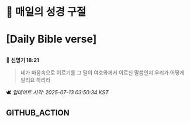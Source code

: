 # 🙏 매일의 성경 구절
# [Daily Bible verse]
##
<!-- START_BIBLE_VERSE -->
📖 **신명기 18:21**
> 네가 마음속으로 이르기를 그 말이 여호와께서 이르신 말씀인지 우리가 어떻게 알리요 하리라

🕊️ _업데이트 시각: 2025-07-13 03:50:34 KST_
  <!-- END_BIBLE_VERSE -->
## GITHUB_ACTION
